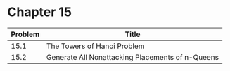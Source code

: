 # Chapter 15

|Problem|Title                                           |
|-------|------------------------------------------------|
|15.1   |The Towers of Hanoi Problem                     |
|15.2   |Generate All Nonattacking Placements of n-Queens|
